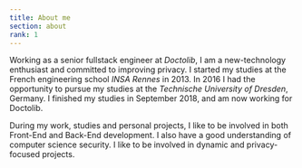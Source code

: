 ```yaml
---
title: About me
section: about
rank: 1
---
```


Working as a senior fullstack engineer at *Doctolib*, I am a new-technology enthusiast and committed to
improving privacy. I started my studies at the French engineering school
*INSA Rennes* in 2013. In 2016 I had the opportunity to pursue my studies at the
*Technische University of Dresden*, Germany. I finished my studies in September 2018, and am now working for
Doctolib.
   
During my work, studies and personal projects, I like to be involved in both Front-End and Back-End development. I
also have a good understanding of computer science security. I like to be involved in dynamic and privacy-focused
projects.